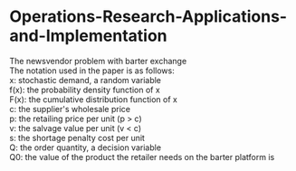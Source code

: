 # Operations-Research-Applications-and-Implementation
The newsvendor problem with barter exchange  
The notation used in the paper is as follows:  
x: stochastic demand, a random variable  
f(x): the probability density function of x  
F(x): the cumulative distribution function of x  
c: the supplier's wholesale price  
p: the retailing price per unit (p > c)  
v: the salvage value per unit (v < c)  
s: the shortage penalty cost per unit  
Q: the order quantity, a decision variable  
Q0: the value of the product the retailer needs on the barter platform is 
